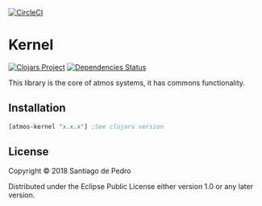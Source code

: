 [![CircleCI](https://circleci.com/gh/AtmosSystem/Kernel.svg?style=svg)](https://circleci.com/gh/AtmosSystem/Kernel)


# Kernel

[![Clojars Project](https://img.shields.io/clojars/v/atmos-kernel.svg)](https://clojars.org/atmos-kernel)
[![Dependencies Status](https://versions.deps.co/AtmosSystem/Kernel/status.svg)](https://versions.deps.co/AtmosSystem/Kernel)

This library is the core of atmos systems, it has commons functionality. 

## Installation
```clojure
[atmos-kernel "x.x.x"] ;See clojars version
```

## License

Copyright © 2018 Santiago de Pedro

Distributed under the Eclipse Public License either version 1.0 or any later version.